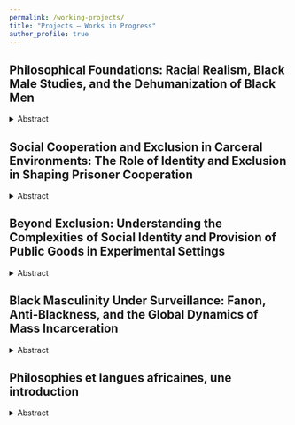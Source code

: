 ```yaml
---
permalink: /working-projects/
title: "Projects – Works in Progress"
author_profile: true
---
```



## Philosophical Foundations: Racial Realism, Black Male Studies, and the Dehumanization of Black Men

<details>
<summary>Abstract</summary>

This chapter examines the philosophical foundations of Black Male Studies, as developed by Tommy Curry, and its relevance to understanding the dehumanization and marginalization of Black men, particularly within carceral settings. Curry’s work emphasizes the unique vulnerabilities faced by Black men due to their historical and social exclusion from dominant gender and race theories. Critiquing mainstream feminist and racial frameworks, Curry highlights the brutal realities Black men endure, including systemic violence, poverty, sexual exploitation, and exclusion from socio-political structures. Building on racial realism, particularly as articulated by Derrick Bell, the chapter explores how Black men have been historically constructed as threats—physically, economically, and sexually—resulting in their heightened dehumanization in prison systems. Curry’s analysis of the sexualized fear and desire surrounding the Black male body, including the construction of the Black Male Rapist trope, offers a critical lens to understand the homoeroticization of Black male flesh and its violent consequences, such as assault and death. <br><br>


Frantz Fanon’s foundational concepts, including the phobogenic object and the psychological effects of colonization, complement Curry’s work by exploring how colonial frameworks perpetuate the fear and alienation of Black male bodies. These insights illuminate the intersection of racialized masculinity, systemic oppression, and the carceral environment, where Black men’s identities are shaped by simultaneous fear and desire. <br><br>  


Norman Ajari’s contributions further enrich the chapter’s analysis by addressing the existential dimensions of Black male suffering. Ajari’s exploration of the “racial unconscious” within Western philosophy situates Black men in an existential liminality between life and death, highlighting how dehumanization transcends physical violence to affect their very being. His reflections on Black radical pessimism, particularly as developed in Noirceur (2022), reveal how the carceral system perpetuates historical anti-Blackness, reinforcing the conditions that render Black men perpetual outsiders.  <br><br>


Together, the works of Curry, Fanon, and Ajari provide a comprehensive philosophical framework for understanding the structural, psychological, and existential dimensions of Black male dehumanization. This chapter situates these critical perspectives within carceral systems, offering a nuanced analysis of the profound challenges faced by Black male prisoners under systemic oppression. <br><br>

</details>

## Social Cooperation and Exclusion in Carceral Environments: The Role of Identity and Exclusion in Shaping Prisoner Cooperation

<details>
<summary>Abstract</summary>

This research project explores the dynamics of social exclusion and social identity within carceral settings, building on preliminary findings from my Master’s thesis. Those findings demonstrated that social exclusion tends to reduce cooperative behaviors in public goods games but that this effect can be mitigated by strong group identification and an internal locus of control. The project seeks to examine how these psychological mechanisms influence cooperative behaviors in prisons, an environment where cooperation is crucial but often difficult to sustain. <br><br>

This study is situated within a broader theoretical framework drawing on key contributions from Michel Foucault, Erving Goffman, and Didier Fassin. Foucault’s Discipline and Punish conceptualizes the prison as a mechanism of social control, reflecting and reproducing broader societal power dynamics through disciplinary logics and surveillance. Goffman’s concept of the “total institution” emphasizes the psychological impact of rigid, authoritarian spaces where inmates are stripped of their identities and reduced to their institutional roles. Didier Fassin offers a complementary perspective, grounding his analysis in the subjective and emotional experiences of prisoners. His ethnographic work highlights the complex interplay of human suffering, social interactions, and the porous boundaries between carceral institutions and the outside world. Together, these frameworks inform the study’s approach to understanding how prisons operate as social microcosms that simultaneously isolate and regulate individuals.<br><br>

The aim is to deepen our understanding of these processes to propose potentially innovative interventions that promote cooperation and reduce antisocial behaviors, ultimately contributing to the reintegration of inmates and the reduction of recidivism. Complementary research avenues include examining the impact of group dynamics and social identity management on prosocial behaviors within prisons, as well as the effects of social inclusion on inmate rehabilitation.<br><br>

By integrating insights from social psychology, sociology, economics, and philosophy, this project contributes both theoretically and practically to the understanding of reintegration challenges in the French penitentiary system. Through its focus on the intersection of psychological and social mechanisms, it aspires to offer actionable recommendations for fostering cooperation and improving outcomes for incarcerated individuals.<br><br>

</details>

## Beyond Exclusion: Understanding the Complexities of Social Identity and Provision of Public Goods in Experimental Settings

<details>
<summary>Abstract</summary>

This research explores the impact of social exclusion and social identity on cooperation through a three-stage experimental design. In the early stages, participants established their group identity on the basis of their preferences for abstract paintings. The first experimental stage involved symmetrical and asymmetrical one- shot prisoner’s dilemma (PD) games, revealing that cooperation rates were higher in the asymmetrical PD, despite the unchanged Nash equilibrium favoring defection. The concept of the “veil of ignorance” could explain this increased cooperation, by promoting empathy between participants. The second experimental stage, a public goods game, showed that prior social exclusion led to lower contributions, but that strong group identification and internal locus of control mitigated this effect, leading to some increased contributions from the socially excluded individuals. These results highlight the complexity of social exclusion and the important roles of social identity and individual characteristics in cooperative behavior. They pave the way for future field experiments, which should investigate the interaction between these factors to inform policies promoting social cohesion and prosocial behavior.<br><br>

</details>

## Black Masculinity Under Surveillance: Fanon, Anti-Blackness, and the Global Dynamics of Mass Incarceration

<details>
<summary>Abstract</summary>

This paper examines mass incarceration’s disproportionate impact on Black males through a Fanonian lens, highlighting the persistence of colonial legacies in modern carceral systems. By comparing the U.S. and French prison systems, it exposes how systemic racism, racial capitalism, and the libidinal economy of anti-Blackness sustain the criminalization and dehumanization of Black men, emphasizing the need for decolonial approaches to justice.

</details>

## Philosophies et langues africaines, une introduction

<details>
<summary>Abstract</summary>

Cet essai explore les idées d'Alexis Kagamé sur la philosophie bantoue, mettant en avant son approche linguistique. Il remet en question les généralisations de Placide Tempels, soulignant l'importance du langage dans la pensée philosophique africaine. En examinant les liens entre langage et pensée, il invite à repenser les fondements de cette philosophie. L'essai aborde également les perspectives de Souleymane Bachir Diagne, qui encourage à dépasser les nationalismes ontologiques et linguistiques pour embrasser la diversité philosophique et linguistique. Ensuite, il analyse la conception du temps chez John Mbiti, montrant comment la langue et la culture influencent la perception du temps en Afrique. Enfin, l'essai conclut sur la proposition de Diagne d'"incliner sans nécessiter", soulignant l'importance de reconnaître la diversité linguistique comme une richesse et de pratiquer la traduction avec respect pour les différentes cultures et langues.

</details>
